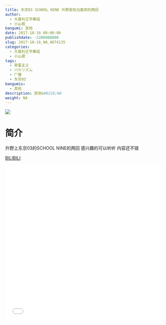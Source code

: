 ```yaml
---
title: 东京03 SCHOOL NINE 升野英知当嘉宾的两回
author: 
  - 大喜利王字幕组
  - 小山君
bangumi: 其他
date: 2017-10-16 00:00:00
publishdate: -2208988800
slug: 2017-10-16_NA_4674135
categories: 
  - 大喜利王字幕组
  - 小山君
tags: 
  - 笨蛋主义
  - バカリズム
  - 广播
  - 东京03
bangumis: 
  - 其他
description: 其他&#8226;NA
weight: NA
---
```


![](https://i.imgur.com/IKph4cv.jpg)

# 简介  
升野上东京03的SCHOOL NINE的两回 感兴趣的可以听听 内容还不错 



  [BILIBILI](https://www.bilibili.com/video/av4674135/)


  <iframe src="//www.bilibili.com/html/html5player.html?cid=7583096&aid=4674135" width="100%" height="500" frameborder="0" allowfullscreen="allowfullscreen"></iframe>
